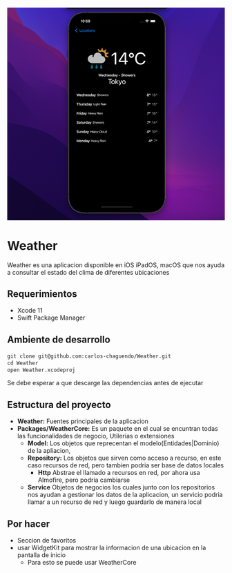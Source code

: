 ![](https://raw.githubusercontent.com/carlos-chaguendo/Weather/main/main.png)

# Weather
Weather es una aplicacion disponible en iOS iPadOS, macOS que nos ayuda a consultar el estado del clima de diferentes ubicaciones 

## Requerimientos

- Xcode 11
- Swift Package Manager

## Ambiente de desarrollo

```
git clone git@github.com:carlos-chaguendo/Weather.git
cd Weather
open Weather.xcodeproj

```
Se debe esperar a que descarge las dependencias antes de ejecutar




## Estructura del proyecto
- **Weather:**  Fuentes principales de la aplicacion
- **Packages/WeatherCore:** Es un paquete en el cual se encuntran todas las funcionalidades de negocio, Utilerias o extensiones
    - **Model:** Los objetos que reprecentan el modelo(Entidades|Dominio) de la apliacion,
    - **Repository:** Los objetos que sirven como acceso a recurso, en este caso recursos de red, pero tambien podria ser base de datos locales
    	- **Http** Abstrae el llamado a recursos en red, por ahora usa Almofire, pero podria cambiarse
    - **Service** Objetos de negocios los cuales junto con los repositorios nos ayudan a gestionar los datos de la aplicacion, un servicio podria llamar a un recurso de red y luego guardarlo de manera local 
    
    

## Por hacer
 - Seccion de favoritos
 - usar WidgetKit para mostrar la informacion de una ubicacion en la pantalla de inicio
 	- Para esto se puede usar WeatherCore  
    

